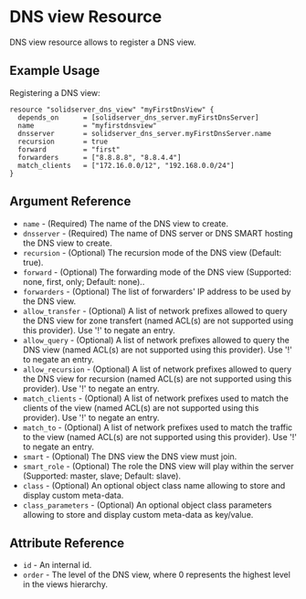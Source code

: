 # DNS view Resource

DNS view resource allows to register a DNS view.

## Example Usage

Registering a DNS view:
```
resource "solidserver_dns_view" "myFirstDnsView" {
  depends_on      = [solidserver_dns_server.myFirstDnsServer]
  name            = "myfirstdnsview"
  dnsserver       = solidserver_dns_server.myFirstDnsServer.name
  recursion       = true
  forward         = "first"
  forwarders      = ["8.8.8.8", "8.8.4.4"]
  match_clients   = ["172.16.0.0/12", "192.168.0.0/24"]
}
```

## Argument Reference

* `name` - (Required) The name of the DNS view to create.
* `dnsserver` - (Required) The name of DNS server or DNS SMART hosting the DNS view to create.
* `recursion` - (Optional) The recursion mode of the DNS view (Default: true).
* `forward` - (Optional) The forwarding mode of the DNS view (Supported: none, first, only; Default: none)..
* `forwarders` - (Optional) The list of forwarders' IP address to be used by the DNS view.
* `allow_transfer` - (Optional) A list of network prefixes allowed to query the DNS view for zone transfert (named ACL(s) are not supported using this provider). Use '!' to negate an entry.
* `allow_query` - (Optional) A list of network prefixes allowed to query the DNS view (named ACL(s) are not supported using this provider). Use '!' to negate an entry.
* `allow_recursion` - (Optional) A list of network prefixes allowed to query the DNS view for recursion (named ACL(s) are not supported using this provider). Use '!' to negate an entry.
* `match_clients` - (Optional) A list of network prefixes used to match the clients of the view (named ACL(s) are not supported using this provider). Use '!' to negate an entry.
* `match_to` - (Optional) A list of network prefixes used to match the traffic to the view (named ACL(s) are not supported using this provider). Use '!' to negate an entry.
* `smart` - (Optional) The DNS view the DNS view must join.
* `smart_role` - (Optional) The role the DNS view will play within the server (Supported: master, slave; Default: slave).
* `class` - (Optional) An optional object class name allowing to store and display custom meta-data.
* `class_parameters` - (Optional) An optional object class parameters allowing to store and display custom meta-data as key/value.

## Attribute Reference

* `id` - An internal id.
* `order` - The level of the DNS view, where 0 represents the highest level in the views hierarchy.

